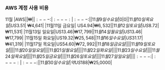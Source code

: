 ### AWS 계정 사용 비용
11월 
|AWS|$|₩|
|:---:|:---:|:---:|
|11월 9일 수요일|       0|       0|
|11월10일 목요일| US$3.51|  ₩4,641|
|11월11일 금요일| US$4.94|  ₩6,532|
|11월12일 토요일| US$8.72| ₩11,531|
|11월13일 일요일|US$13.46| ₩17,799|
|11월14일 월요일|US$13.46| ₩17,799|
|11월15일 화요일|US$19.32| ₩25,548|
|11월16일 수요일|US$31.17| ₩41,319|
|11월17일 목요일|US$54.60| ₩72,992|
|11월18일 금요일|        |        |
|11월19일 토요일|        |        |
|11월20일 일요일|        |        |
|11월21일 월요일|        |        |
|11월22일 화요일|        |        |    
|11월23일 수요일|        |        |
|11월24일 목요일|        |        |
|11월25일 금요일|        |        |
|11월26일 토요일|        |        |
|11월27일 일요일|        |        |
|:---:|:---:|:---:|
|11월30일 수요일|약US$188|₩25,0000| 

